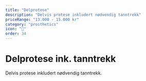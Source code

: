 ```yaml
---
title: "Delprotese"
description: "Delvis protese inkludert nødvendig tanntrekk"
priceRange: "13.000 - 15.000 kr"
category: "prosthetics"
icon: "🦷"
order: 34
---
```


# Delprotese ink. tanntrekk

Delvis protese inkludert nødvendig tanntrekk.